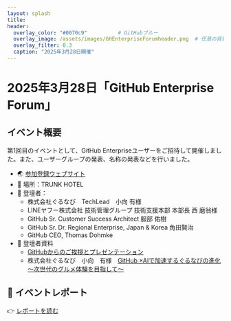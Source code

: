 ```yaml
---
layout: splash
title:  
header:
  overlay_color: "#0070c9"          # GitHubブルー
  overlay_image: /assets/images/GHEnterpriseForumheader.png  # 任意の背景画像
  overlay_filter: 0.3
  caption: "2025年3月28日開催"
---
```


# 2025年3月28日「GitHub Enterprise Forum」

## イベント概要

第1回目のイベントとして、GitHub Enterpriseユーザーをご招待して開催しました。また、ユーザーグループの発表、名称の発表などを行いました。
- 🌏 [参加登録ウェブサイト](https://github.registration.goldcast.io/events/a48dcab8-0d59-40fa-97bf-3fd7ef7c28b9)
- 📍 場所：TRUNK HOTEL
- 👥 登壇者：
  - 株式会社ぐるなび　TechLead　小向 有様
  - LINEヤフー株式会社 技術管理グループ 技術支援本部 本部長 西 磨翁様
  - GitHub Sr. Customer Success Architect 服部 佑樹
  - GitHub Sr. Dr. Regional Enterprise, Japan & Korea 角田賢治
  - GitHub CEO, Thomas Dohmke
- 📄 登壇者資料
  - [GitHubからのご挨拶とプレゼンテーション](./Hattori-sanWelcomeAndGHPresentationFriMar28GHEntForum.pdf)
  - 株式会社ぐるなび　小向　有様　[GitHub ×AIで加速するぐるなびの進化 〜次世代のグルメ体験を目指して〜](./20250328_GitHub_Enterprise_Forum_GurunaviKomukai_FINAL.pdf)

## 📝 イベントレポート

👉 [レポートを読む](./report.md)
